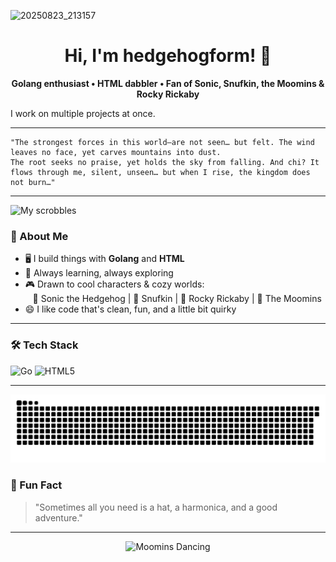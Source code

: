 <!-- hedgehogform's GitHub Profile README -->

![20250823_213157](https://github.com/user-attachments/assets/8a34ee09-fa9f-41c8-a523-b5cc227cc75a)

<h1 align="center">Hi, I'm hedgehogform! 🦔</h1>

<p align="center">
  <b>Golang enthusiast • HTML dabbler • Fan of Sonic, Snufkin, the Moomins & Rocky Rickaby</b>
</p>

<!-- #1 Rust hater. Community sucks. Though I use it sometimes. -->

I work on multiple projects at once.


---
```
"The strongest forces in this world—are not seen… but felt. The wind leaves no face, yet carves mountains into dust.  
The root seeks no praise, yet holds the sky from falling. And chi? It flows through me, silent, unseen… but when I rise, the kingdom does not burn…"
```
---

![My scrobbles](https://lastfm-recently-played.vercel.app/api?user=ultimateshdform&header_style=normal_stats&footer_style=wave&maxage=60&loved=true)

### 🚀 About Me

- 🖥️ I build things with **Golang** and **HTML**
- 🌱 Always learning, always exploring
- 🎮 Drawn to cool characters & cozy worlds:  
  &nbsp;&nbsp;&nbsp;🦔 Sonic the Hedgehog | 🎩 Snufkin | 🐻 Rocky Rickaby | 🐸 The Moomins
- 😄 I like code that's clean, fun, and a little bit quirky

---

### 🛠️ Tech Stack

![Go](https://img.shields.io/badge/-Golang-00ADD8?logo=go&logoColor=white&style=flat)
![HTML5](https://img.shields.io/badge/-HTML5-E34F26?logo=html5&logoColor=white&style=flat)

---

<picture>
  <source media="(prefers-color-scheme: dark)" srcset="https://raw.githubusercontent.com/hedgehogform/hedgehogform/refs/heads/output/github-contribution-grid-snake-dark.svg" />
  <source media="(prefers-color-scheme: light)" srcset="https://raw.githubusercontent.com/hedgehogform/hedgehogform/refs/heads/output/github-contribution-grid-snake.svg" />
  <img alt="github-snake" src="https://raw.githubusercontent.com/hedgehogform/hedgehogform/refs/heads/output/github-contribution-grid-snake.svg" />
</picture>

### 🌟 Fun Fact

> "Sometimes all you need is a hat, a harmonica, and a good adventure."

---

<p align="center">
  <img src="https://media.giphy.com/media/whatthefuckthislink/giphy.gif" width="100" alt="Moomins Dancing">
</p>
